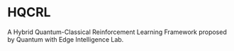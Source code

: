 # HQCRL
A Hybrid Quantum-Classical Reinforcement Learning Framework proposed by Quantum with Edge Intelligence Lab.
